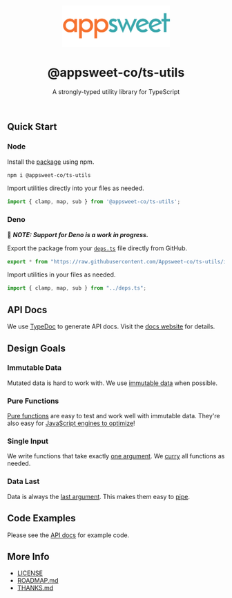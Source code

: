 <p align="center">
  <img src="logo.png" alt="Logo" width="250" height="auto" />
</p>

<h1 align="center">@appsweet-co/ts-utils</h1>

<p align="center">
  A strongly-typed utility library for TypeScript
</p>

<br />

## Quick Start

### Node

Install the [package](https://www.npmjs.com/package/@appsweet-co/ts-utils) using npm.

```zsh
npm i @appsweet-co/ts-utils
```

Import utilities directly into your files as needed.

```ts
import { clamp, map, sub } from '@appsweet-co/ts-utils';
```

### Deno

:memo: ***NOTE: Support for Deno is a work in progress.***

Export the package from your [`deps.ts`](https://deno.land/manual@v1.11.3/examples/manage_dependencies) file directly from GitHub.

```ts
export * from "https://raw.githubusercontent.com/Appsweet-co/ts-utils/index.ts";
```
Import utilities in your files as needed.

```ts
import { clamp, map, sub } from "../deps.ts";
```

## API Docs

We use [TypeDoc](http://typedoc.org/) to generate API docs. Visit the [docs website](https://appsweet-co.github.io/ts-utils/) for details. 

## Design Goals

### Immutable Data

Mutated data is hard to work with. We use [immutable data](https://en.wikipedia.org/wiki/Immutable_object) when possible.

### Pure Functions

[Pure functions](https://en.wikipedia.org/wiki/Pure_function) are easy to test and work well with immutable data. They're also easy for [JavaScript engines to optimize](https://v8.dev/blog/turbofan-jit)!

### Single Input

We write functions that take exactly [one argument](https://en.wikipedia.org/wiki/Unary_function). We [curry](https://en.wikipedia.org/wiki/Currying) all functions as needed.

### Data Last

Data is always the [last argument](https://dev.to/richytong/practical-functional-programming-in-javascript-data-last-1gjo). This makes them easy to [pipe](https://en.wikipedia.org/wiki/Function_composition).

## Code Examples

Please see the [API docs](#api-docs) for example code.

## More Info

- [LICENSE](./LICENSE)
- [ROADMAP.md](./ROADMAP.md)
- [THANKS.md](./THANKS.md)
